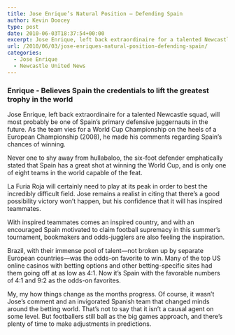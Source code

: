 ```yaml
---
title: Jose Enrique’s Natural Position – Defending Spain
author: Kevin Doocey
type: post
date: 2010-06-03T18:37:54+00:00
excerpt: Jose Enrique, left back extraordinaire for a talented Newcastle squad, will most probably be one of Spain’s primary defensive juggernauts in the future. As the team vies for a World Cup Championship on the heels ..
url: /2010/06/03/jose-enriques-natural-position-defending-spain/
categories:
  - Jose Enrique
  - Newcastle United News
---
```


### Enrique - Believes Spain the credentials to lift the greatest trophy in the world

Jose Enrique, left back extraordinaire for a talented Newcastle squad, will most probably be one of Spain’s primary defensive juggernauts in the future. As the team vies for a World Cup Championship on the heels of a European Championship (2008), he made his comments regarding Spain’s chances of winning.

Never one to shy away from hullabaloo, the six-foot defender emphatically stated that Spain has a great shot at winning the World Cup, and is only one of eight teams in the world capable of the feat.

La Furia Roja will certainly need to play at its peak in order to best the incredibly difficult field. Jose remains a realist in citing that there’s a good possibility victory won’t happen, but his confidence that it will has inspired  teammates.

With inspired teammates comes an inspired country, and with an encouraged Spain motivated to claim football supremacy in this summer’s tournament, bookmakers and odds-jugglers are also feeling the inspiration.

Brazil, with their immense pool of talent—not broken up by separate European countries—was the odds-on favorite to win. Many of the top US online casinos with betting options and other betting-specific sites had them going off at as low as 4:1. Now it’s Spain with the favorable numbers of 4:1 and 9:2 as the odds-on favorites.

My, my how things change as the months progress. Of course, it wasn’t Jose’s comment and an invigorated Spanish team that changed minds around the betting world. That’s not to say that it isn’t a causal agent on some level. But footballers still ball as the big games approach, and there’s plenty of time to make adjustments in predictions.
